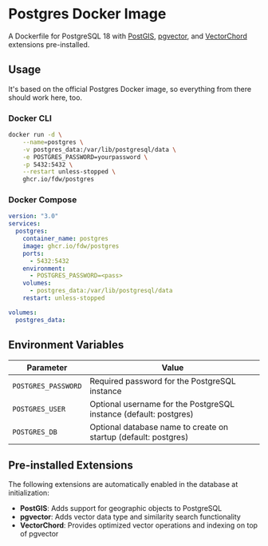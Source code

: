 # Postgres Docker Image
A Dockerfile for PostgreSQL 18 with [PostGIS](https://postgis.net/), [pgvector](https://github.com/pgvector/pgvector), and [VectorChord](https://github.com/tensorchord/VectorChord) extensions pre-installed.

## Usage
It's based on the official Postgres Docker image, so everything from there should work here, too.

### Docker CLI

```bash
docker run -d \
    --name=postgres \
    -v postgres_data:/var/lib/postgresql/data \
    -e POSTGRES_PASSWORD=yourpassword \
    -p 5432:5432 \
    --restart unless-stopped \
    ghcr.io/fdw/postgres
```

### Docker Compose

```yml
version: "3.0"
services:
  postgres:
    container_name: postgres
    image: ghcr.io/fdw/postgres
    ports:
      - 5432:5432
    environment:
      - POSTGRES_PASSWORD=<pass>
    volumes:
      - postgres_data:/var/lib/postgresql/data
    restart: unless-stopped

volumes:
  postgres_data:
```

## Environment Variables

| Parameter           | Value                                                             |
|---------------------|-------------------------------------------------------------------|
| `POSTGRES_PASSWORD` | Required password for the PostgreSQL instance                     |
| `POSTGRES_USER`     | Optional username for the PostgreSQL instance (default: postgres) |
| `POSTGRES_DB`       | Optional database name to create on startup (default: postgres)   |

## Pre-installed Extensions
The following extensions are automatically enabled in the database at initialization:

- **PostGIS**: Adds support for geographic objects to PostgreSQL
- **pgvector**: Adds vector data type and similarity search functionality
- **VectorChord**: Provides optimized vector operations and indexing on top of pgvector